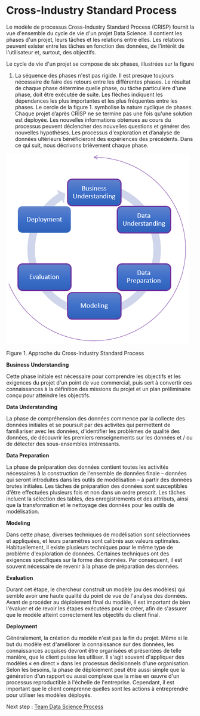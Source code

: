 # **Cross-Industry Standard Process**

Le modèle de processus Cross-Industry Standard Process (CRISP) fournit la vue
d'ensemble du cycle de vie d'un projet Data Science. Il contient les phases d'un
projet, leurs tâches et les relations entre elles. Les relations peuvent exister
entre les tâches en fonction des données, de l'intérêt de l'utilisateur et,
surtout, des objectifs.

Le cycle de vie d'un projet se compose de six phases, illustrées sur la figure
1. La séquence des phases n'est pas rigide. Il est presque toujours nécessaire
de faire des retours entre les différentes phases. Le résultat de chaque phase
détermine quelle phase, ou tâche particulière d'une phase, doit être exécutée de
suite. Les flèches indiquent les dépendances les plus importantes et les plus
fréquentes entre les phases. Le cercle de la figure 1. symbolise la nature
cyclique de phases. Chaque projet d’après CRISP ne se termine pas une fois
qu'une solution est déployée. Les nouvelles informations obtenues au cours du
processus peuvent déclencher des nouvelles questions et générer des nouvelles
hypothèses. Les processus d'exploration et d’analyse de données ultérieurs
bénéficieront des expériences des précédents. Dans ce qui suit, nous décrivons
brièvement chaque phase.

<img src="img/Metodology_0.png">

Figure 1. Approche du Cross-Industry Standard Process

**Business Understanding**

Cette phase initiale est nécessaire pour comprendre les objectifs et les
exigences du projet d'un point de vue commercial, puis sert à convertir ces
connaissances à la définition des missions du projet et un plan préliminaire
conçu pour atteindre les objectifs.

**Data Understanding**

La phase de compréhension des données commence par la collecte des données
initiales et se poursuit par des activités qui permettent de familiariser avec
les données, d'identifier les problèmes de qualité des données, de découvrir les
premiers renseignements sur les données et / ou de détecter des sous-ensembles
intéressants.

**Data Preparation**

La phase de préparation des données contient toutes les activités nécessaires à
la construction de l'ensemble de données finale – données qui seront introduites
dans les outils de modélisation – à partir des données brutes initiales. Les
tâches de préparation des données sont susceptibles d'être effectuées plusieurs
fois et non dans un ordre prescrit. Les tâches incluent la sélection des tables,
des enregistrements et des attributs, ainsi que la transformation et le
nettoyage des données pour les outils de modélisation.

**Modeling**

Dans cette phase, diverses techniques de modélisation sont sélectionnées et
appliquées, et leurs paramètres sont calibrés aux valeurs optimales.
Habituellement, il existe plusieurs techniques pour le même type de problème
d'exploration de données. Certaines techniques ont des exigences spécifiques sur
la forme des données. Par conséquent, il est souvent nécessaire de revenir à la
phase de préparation des données.

**Evaluation**

Durant cet étape, le chercheur construit un modèle (ou des modèles) qui semble
avoir une haute qualité du point de vue de l'analyse des données. Avant de
procéder au déploiement final du modèle, il est important de bien l'évaluer et
de revoir les étapes exécutées pour le créer, afin de s'assurer que le modèle
atteint correctement les objectifs du client final.

**Deployment**

Généralement, la création du modèle n'est pas la fin du projet. Même si le but
du modèle est d'améliorer la connaissance sur des données, les connaissances
acquises devront être organisées et présentées de telle manière, que le client
puisse les utiliser. Il s'agit souvent d'appliquer des modèles « en direct »
dans les processus décisionnels d'une organisation. Selon les besoins, la phase
de déploiement peut être aussi simple que la génération d'un rapport ou aussi
complexe que la mise en œuvre d'un processus reproductible à l'échelle de
l'entreprise. Cependant, il est important que le client comprenne quelles sont
les actions à entreprendre pour utiliser les modèles déployés.

Next step : [Team Data Science Process](/TDSP.md)